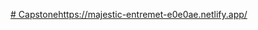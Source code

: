 [# Capstone](https://majestic-entremet-e0e0ae.netlify.app/)https://majestic-entremet-e0e0ae.netlify.app/
